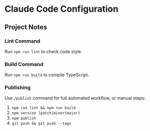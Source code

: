 # Claude Code Configuration

## Project Notes

### Lint Command
Run `npm run lint` to check code style.

### Build Command
Run `npm run build` to compile TypeScript.

### Publishing
Use `/publish` command for full automated workflow, or manual steps:
1. `npm run lint && npm run build`
2. `npm version [patch|minor|major]`
3. `npm publish`
4. `git push && git push --tags`